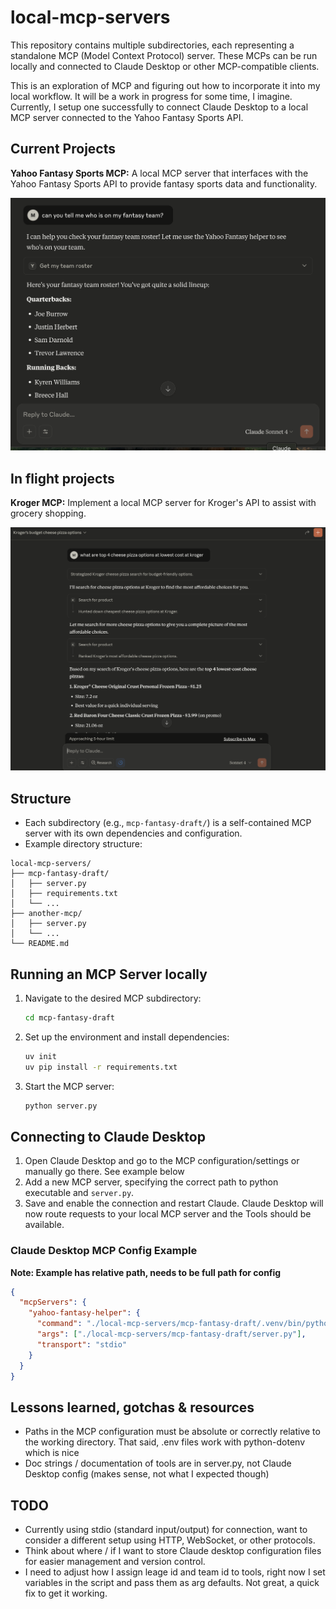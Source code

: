 
# local-mcp-servers

This repository contains multiple subdirectories, each representing a standalone MCP (Model Context Protocol) server. These MCPs can be run locally and connected to Claude Desktop or other MCP-compatible clients.

This is an exploration of MCP and figuring out how to incorporate it into my local workflow.  It will be a work in progress for some time, I imagine.  Currently, I setup one successfully to connect Claude Desktop to a local MCP server connected to the Yahoo Fantasy Sports API.

## Current Projects

**Yahoo Fantasy Sports MCP:** A local MCP server that interfaces with the Yahoo Fantasy Sports API to provide fantasy sports data and functionality.

![MCP Fantasy Draft Example](./mcp-fantasy-draft/assets/mcp-fantasy-example.png)

## In flight projects

**Kroger MCP:** Implement a local MCP server for Kroger's API to assist with grocery shopping.

![Kroger API Example](./mcp-kroger/assets/mcp-kroger-example.png)

## Structure

- Each subdirectory (e.g., `mcp-fantasy-draft/`) is a self-contained MCP server with its own dependencies and configuration.
- Example directory structure:

```
local-mcp-servers/
├── mcp-fantasy-draft/
│   ├── server.py
│   ├── requirements.txt
│   └── ...
├── another-mcp/
│   ├── server.py
│   └── ...
└── README.md
```

## Running an MCP Server locally

1. Navigate to the desired MCP subdirectory:
	```sh
	cd mcp-fantasy-draft
	```
2. Set up the environment and install dependencies:
	```sh
	uv init
	uv pip install -r requirements.txt
	```
3. Start the MCP server:
	```sh
	python server.py
	```

## Connecting to Claude Desktop

1. Open Claude Desktop and go to the MCP configuration/settings or manually go there. See example below
2. Add a new MCP server, specifying the correct path to python executable and `server.py`.
3. Save and enable the connection and restart Claude. Claude Desktop will now route requests to your local MCP server and the Tools should be available.

### Claude Desktop MCP Config Example
**Note: Example has relative path, needs to be full path for config**


```json
{
  "mcpServers": {
    "yahoo-fantasy-helper": {
      "command": "./local-mcp-servers/mcp-fantasy-draft/.venv/bin/python", 
      "args": ["./local-mcp-servers/mcp-fantasy-draft/server.py"],
      "transport": "stdio"
    }
  }
}
```

## Lessons learned, gotchas & resources

* Paths in the MCP configuration must be absolute or correctly relative to the working directory. That said, .env files work with python-dotenv which is nice
* Doc strings / documentation of tools are in server.py, not Claude Desktop config (makes sense, not what I expected though)


## TODO

* Currently using stdio (standard input/output) for connection, want to consider a different setup using HTTP, WebSocket, or other protocols.
* Think about where / if I want to store Claude desktop configuration files for easier management and version control.
* I need to adjust how I assign leage id and team id to tools, right now I set variables in the script and pass them as arg defaults. Not great, a quick fix to get it working.
